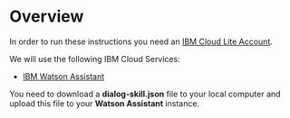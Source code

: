 # Overview

In order to run these instructions you need an [IBM Cloud Lite Account](https://cloud.ibm.com/registration).

We will use the following IBM Cloud Services:

* [IBM Watson Assistant](https://cloud.ibm.com/catalog/services/watson-assistant)

You need to download a **dialog-skill.json** file to your local computer and upload this file to your **Watson Assistant** instance.
